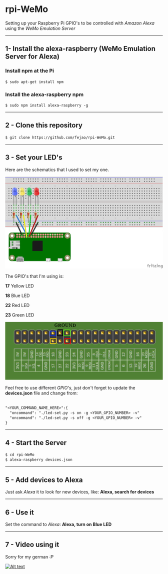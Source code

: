 rpi-WeMo
===============
Setting up your Raspberry Pi GPIO's to be controlled with *Amazon Alexa* using the *WeMo Emulation Server*
_____________________________________________

## 1- Install the alexa-raspberry (WeMo Emulation Server for Alexa)

### Install npm at the Pi
```
$ sudo apt-get install npm
```

### Install the alexa-raspberry npm
```
$ sudo npm install alexa-raspberry -g
```
_____________________________________________
## 2 - Clone this repository
```
$ git clone https://github.com/fejao/rpi-WeMo.git
```
_____________________________________________
## 3 - Set your LED's
Here are the schematics that I used to set my one.

![Alt text](pics/WeMo_01_bb.png?raw=true "Raspberry Connections 1")

The GPIO's that I'm using is:

**17** Yellow LED

**18** Blue LED

**22** Red LED

**23** Green LED

![Alt text](pics/GPIO_pins_output.png?raw=true "Raspberry Connections 2")

Feel free to use different *GPIO's*, just don't forget to update the **devices.json** file and change from:

```

"<YOUR_COMMAND_NAME_HERE>":{
  "oncommand": "./led-set.py -s on -g <YOUR_GPIO_NUMBER> -v"
  "oncommand": "./led-set.py -s off -g <YOUR_GPIO_NUMBER> -v"
}

```
_____________________________________________
## 4 - Start the Server
```
$ cd rpi-WeMo
$ alexa-raspberry devices.json
```
_____________________________________________
## 5 - Add devices to Alexa
Just ask *Alexa* it to look for new devices, like:
**Alexa, search for devices**

_____________________________________________
## 6 - Use it
Set the command to *Alexa*:
**Alexa, turn on Blue LED**

_____________________________________________
## 7 - Video using it
Sorry for my german *:P*

[![Alt text](https://img.youtube.com/vi/9fiR6n89Ilc/0.jpg)](https://www.youtube.com/watch?v=9fiR6n89Ilc)
